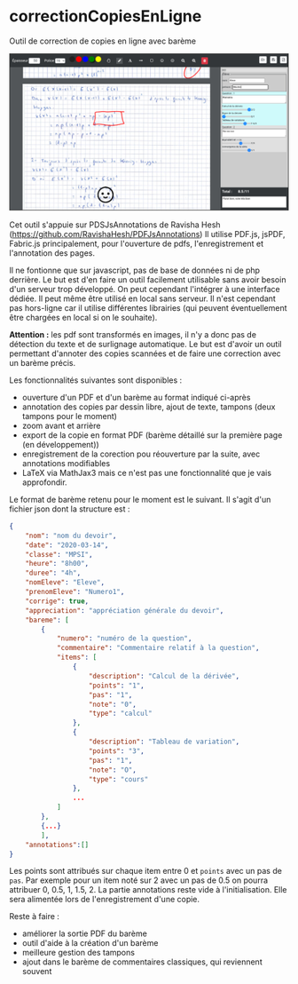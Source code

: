 # correctionCopiesEnLigne
Outil de correction de copies en ligne avec barème

![](https://raw.githubusercontent.com/yannicklebras/correctionCopiesEnLigne/master/ccel.png)

Cet outil s'appuie sur PDSJsAnnotations de Ravisha Hesh (https://github.com/RavishaHesh/PDFJsAnnotations)
Il utilise PDF.js, jsPDF, Fabric.js principalement, pour l'ouverture de pdfs, l'enregistrement et l'annotation des pages.

Il ne fontionne que sur javascript, pas de base de données ni de php derrière. Le but est d'en faire un outil facilement utilisable sans avoir besoin d'un serveur trop développé. On peut cependant l'intégrer à une interface dédiée. Il peut même être utilisé en local sans serveur. Il n'est cependant pas hors-ligne car il utilise différentes librairies (qui peuvent éventuellement être chargées en local si on le souhaite).

**Attention :** les pdf sont transformés en images, il n'y a donc pas de détection du texte et de surlignage automatique. Le but est d'avoir un outil permettant d'annoter des copies scannées et de faire une correction avec un barème précis. 

Les fonctionnalités suivantes sont disponibles : 
- ouverture d'un PDF et d'un barème au format indiqué ci-après
- annotation des copies par dessin libre, ajout de texte, tampons (deux tampons pour le moment)
- zoom avant et arrière
- export de la copie en format PDF (barème détaillé sur la première page (en développement))
- enregistrement de la corection pou réouverture par la suite, avec annotations modifiables
- LaTeX via MathJax3 mais ce n'est pas une fonctionnalité que je vais approfondir.

Le format de barème retenu pour le moment est le suivant. Il s'agit d'un fichier json dont la structure est :
```JSON
{
    "nom": "nom du devoir",
    "date": "2020-03-14",
    "classe": "MPSI",
    "heure": "8h00",
    "duree": "4h",
    "nomEleve": "Eleve",
    "prenomEleve": "Numero1",
    "corrige": true,
    "appreciation": "appréciation générale du devoir",
    "bareme": [
        {
            "numero": "numéro de la question",
            "commentaire": "Commentaire relatif à la question",
            "items": [
                {
                    "description": "Calcul de la dérivée",
                    "points": "1",
                    "pas": "1",
                    "note": "0",
                    "type": "calcul"
                },
                {
                    "description": "Tableau de variation",
                    "points": "3",
                    "pas": "1",
                    "note": "O",
                    "type": "cours"
                },
                ...
            ]
        },
        {...}
        ],
    "annotations":[]
}
```

Les points sont attribués sur chaque item entre 0 et ```points``` avec un pas de ```pas```. Par exemple pour un item noté sur 2 avec un pas de 0.5 on pourra attribuer 0, 0.5, 1, 1.5, 2. 
La partie annotations reste vide à l'initialisation. Elle sera alimentée lors de l'enregistrement d'une copie.


Reste à faire :
- améliorer la sortie PDF du barème
- outil d'aide à la création d'un barème
- meilleure gestion des tampons
- ajout dans le barème de commentaires classiques, qui reviennent souvent

